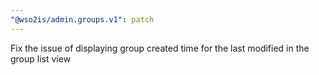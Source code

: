 ```yaml
---
"@wso2is/admin.groups.v1": patch
---
```


Fix the issue of displaying group created time for the last modified in the group list view
